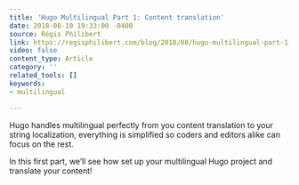 ```yaml
---
title: 'Hugo Multilingual Part 1: Content translation'
date: 2018-08-10 19:33:00 -0400
source: Régis Philibert
link: https://regisphilibert.com/blog/2018/08/hugo-multilingual-part-1-managing-content-translation/
video: false
content_type: Article
category: ''
related_tools: []
keywords:
- multilingual

---
```

Hugo handles multilingual perfectly from you content translation to your string localization, everything is simplified so coders and editors alike can focus on the rest.

In this first part, we’ll see how set up your multilingual Hugo project and translate your content!